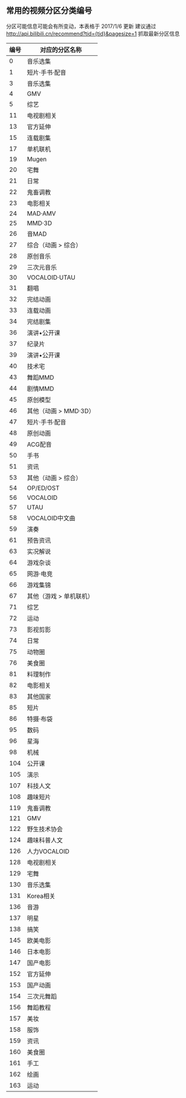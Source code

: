 ## 常用的视频分区分类编号

分区可能信息可能会有所变动，本表格于 2017/1/6 更新
建议通过 http://api.bilibili.cn/recommend?tid={tid}&pagesize=1 抓取最新分区信息

|编号|对应的分区名称|
|----|--------------|
|   0 | 音乐选集               |
|   1 | 短片·手书·配音         |
|   3 | 音乐选集               |
|   4 | GMV                    |
|   5 | 综艺                   |
|  11 | 电视剧相关             |
|  13 | 官方延伸               |
|  15 | 连载剧集               |
|  17 | 单机联机               |
|  19 | Mugen                  |
|  20 | 宅舞                   |
|  21 | 日常                   |
|  22 | 鬼畜调教               |
|  23 | 电影相关               |
|  24 | MAD·AMV                |
|  25 | MMD·3D                 |
|  26 | 音MAD                  |
|  27 | 综合（动画 > 综合）     |
|  28 | 原创音乐               |
|  29 | 三次元音乐             |
|  30 | VOCALOID·UTAU          |
|  31 | 翻唱                   |
|  32 | 完结动画               |
|  33 | 连载动画               |
|  34 | 完结剧集               |
|  36 | 演讲•公开课            |
|  37 | 纪录片                 |
|  39 | 演讲•公开课            |
|  40 | 技术宅                 |
|  43 | 舞蹈MMD                |
|  44 | 剧情MMD                |
|  45 | 原创模型               |
|  46 | 其他（动画 > MMD·3D）   |
|  47 | 短片·手书·配音         |
|  48 | 原创动画               |
|  49 | ACG配音                |
|  50 | 手书                   |
|  51 | 资讯                   |
|  53 | 其他（动画 > 综合）       |
|  54 | OP/ED/OST              |
|  56 | VOCALOID               |
|  57 | UTAU                   |
|  58 | VOCALOID中文曲         |
|  59 | 演奏                   |
|  61 | 预告资讯               |
|  63 | 实况解说               |
|  64 | 游戏杂谈               |
|  65 | 网游·电竞              |
|  66 | 游戏集锦               |
|  67 | 其他（游戏 > 单机联机）   |
|  71 | 综艺                   |
|  72 | 运动                   |
|  73 | 影视剪影               |
|  74 | 日常                   |
|  75 | 动物圈                 |
|  76 | 美食圈                 |
|  81 | 料理制作               |
|  82 | 电影相关               |
|  83 | 其他国家               |
|  85 | 短片                   |
|  86 | 特摄·布袋              |
|  95 | 数码                   |
|  96 | 星海                   |
|  98 | 机械                   |
| 104 | 公开课                 |
| 105 | 演示                   |
| 107 | 科技人文               |
| 108 | 趣味短片               |
| 119 | 鬼畜调教               |
| 121 | GMV                    |
| 122 | 野生技术协会           |
| 124 | 趣味科普人文           |
| 126 | 人力VOCALOID           |
| 128 | 电视剧相关             |
| 129 | 宅舞                   |
| 130 | 音乐选集               |
| 131 | Korea相关              |
| 136 | 音游                   |
| 137 | 明星                   |
| 138 | 搞笑                   |
| 145 | 欧美电影               |
| 146 | 日本电影               |
| 147 | 国产电影               |
| 152 | 官方延伸               |
| 153 | 国产动画               |
| 154 | 三次元舞蹈             |
| 156 | 舞蹈教程               |
| 157 | 美妆                   |
| 158 | 服饰                   |
| 159 | 资讯                   |
| 160 | 美食圈                 |
| 161 | 手工                   |
| 162 | 绘画                   |
| 163 | 运动                   |

